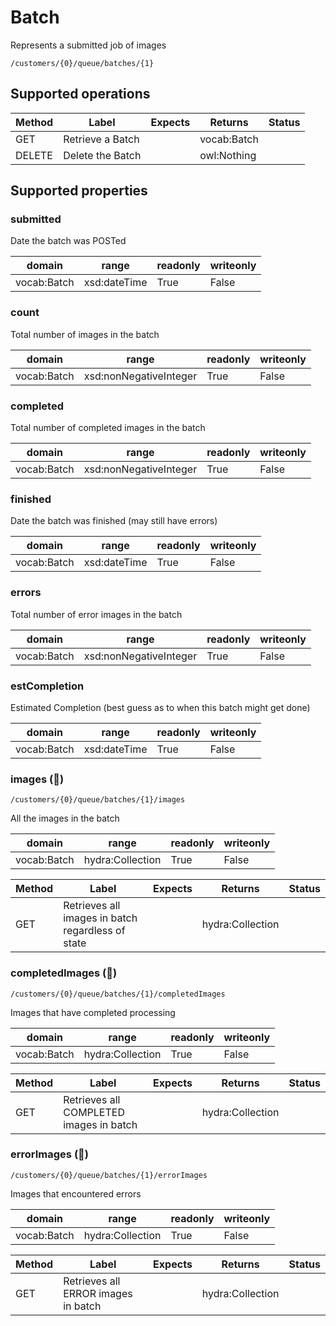 
# Batch

Represents a submitted job of images


```
/customers/{0}/queue/batches/{1}
```


## Supported operations


|Method|Label|Expects|Returns|Status|
|--|--|--|--|--|
|GET|Retrieve a Batch| |vocab:Batch| |
|DELETE|Delete the Batch| |owl:Nothing| |


## Supported properties


### submitted

Date the batch was POSTed


|domain|range|readonly|writeonly|
|--|--|--|--|
|vocab:Batch|xsd:dateTime|True|False|


### count

Total number of images in the batch


|domain|range|readonly|writeonly|
|--|--|--|--|
|vocab:Batch|xsd:nonNegativeInteger|True|False|


### completed

Total number of completed images in the batch


|domain|range|readonly|writeonly|
|--|--|--|--|
|vocab:Batch|xsd:nonNegativeInteger|True|False|


### finished

Date the batch was finished (may still have errors)


|domain|range|readonly|writeonly|
|--|--|--|--|
|vocab:Batch|xsd:dateTime|True|False|


### errors

Total number of error images in the batch


|domain|range|readonly|writeonly|
|--|--|--|--|
|vocab:Batch|xsd:nonNegativeInteger|True|False|


### estCompletion

Estimated Completion (best guess as to when this batch might get done)


|domain|range|readonly|writeonly|
|--|--|--|--|
|vocab:Batch|xsd:dateTime|True|False|


### images (🔗)


```
/customers/{0}/queue/batches/{1}/images
```

All the images in the batch


|domain|range|readonly|writeonly|
|--|--|--|--|
|vocab:Batch|hydra:Collection|True|False|


|Method|Label|Expects|Returns|Status|
|--|--|--|--|--|
|GET|Retrieves all images in batch regardless of state| |hydra:Collection| |


### completedImages (🔗)


```
/customers/{0}/queue/batches/{1}/completedImages
```

Images that have completed processing


|domain|range|readonly|writeonly|
|--|--|--|--|
|vocab:Batch|hydra:Collection|True|False|


|Method|Label|Expects|Returns|Status|
|--|--|--|--|--|
|GET|Retrieves all COMPLETED images in batch| |hydra:Collection| |


### errorImages (🔗)


```
/customers/{0}/queue/batches/{1}/errorImages
```

Images that encountered errors


|domain|range|readonly|writeonly|
|--|--|--|--|
|vocab:Batch|hydra:Collection|True|False|


|Method|Label|Expects|Returns|Status|
|--|--|--|--|--|
|GET|Retrieves all ERROR images in batch| |hydra:Collection| |

